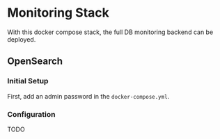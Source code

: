 # Monitoring Stack
With this docker compose stack, the full DB monitoring backend can be deployed.

## OpenSearch

### Initial Setup
First, add an admin password in the `docker-compose.yml`.

### Configuration
TODO
